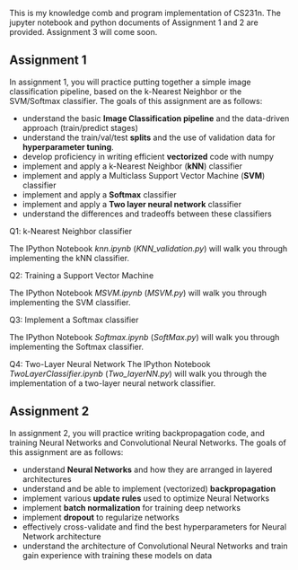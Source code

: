 This is my knowledge comb and program implementation of CS231n. The jupyter notebook and python documents of Assignment 1 and 2 are provided. Assignment 3 will come soon.
## Assignment 1

In assignment 1, you will practice putting together a simple image classification pipeline, based on the k-Nearest Neighbor or the SVM/Softmax classifier. The goals of this assignment are as follows:

- understand the basic **Image Classification pipeline** and the data-driven approach (train/predict stages)
- understand the train/val/test **splits** and the use of validation data for **hyperparameter tuning**.
- develop proficiency in writing efficient **vectorized** code with numpy
- implement and apply a k-Nearest Neighbor (**kNN**) classifier
- implement and apply a Multiclass Support Vector Machine (**SVM**) classifier
- implement and apply a **Softmax** classifier
- implement and apply a **Two layer neural network** classifier
- understand the differences and tradeoffs between these classifiers

Q1: k-Nearest Neighbor classifier

The IPython Notebook *knn.ipynb* (*KNN_validation.py*) will walk you through implementing the kNN classifier.

Q2: Training a Support Vector Machine

The IPython Notebook *MSVM.ipynb* (*MSVM.py*) will walk you through implementing the SVM classifier.

Q3: Implement a Softmax classifier

The IPython Notebook *Softmax.ipynb* (*SoftMax.py*) will walk you through implementing the Softmax classifier.

Q4: Two-Layer Neural Network
The IPython Notebook *TwoLayerClassifier.ipynb* (*Two_layerNN.py*) will walk you through the implementation of a two-layer neural network classifier.

## Assignment 2

In assignment 2, you will practice writing backpropagation code, and training Neural Networks and Convolutional Neural Networks. The goals of this assignment are as follows:

- understand **Neural Networks** and how they are arranged in layered architectures
- understand and be able to implement (vectorized) **backpropagation**
- implement various **update rules** used to optimize Neural Networks
- implement **batch normalization** for training deep networks
- implement **dropout** to regularize networks
- effectively cross-validate and find the best hyperparameters for Neural Network architecture
- understand the architecture of Convolutional Neural Networks and train gain experience with training these models on data